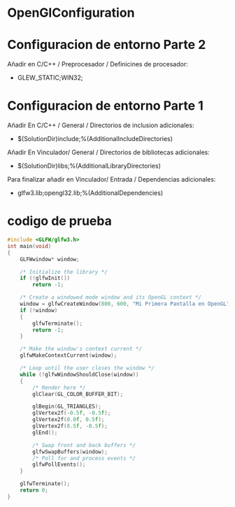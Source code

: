 # OpenGlConfiguration

# Configuracion de entorno Parte 2
Añadir en C/C++ / Preprocesador / Definicines de procesador: 
- GLEW_STATIC;WIN32;


# Configuracion de entorno Parte 1 

Añadir En C/C++ / General / Directorios de inclusion adicionales: 

- $(SolutionDir)include\;%(AdditionalIncludeDirectories)

Añadir En Vinculador/ General / Directorios de bibliotecas adicionales: 

- $(SolutionDir)libs\;%(AdditionalLibraryDirectories)

Para finalizar añadir en  Vinculador/ Entrada / Dependencias adicionales:

- glfw3.lib;opengl32.lib;%(AdditionalDependencies)



# codigo de prueba
```cpp
#include <GLFW/glfw3.h>
int main(void)
{
	GLFWwindow* window;

	/* Initialize the library */
	if (!glfwInit())
		return -1;

	/* Create a windowed mode window and its OpenGL context */
	window = glfwCreateWindow(800, 600, "Mi Primera Pantalla en OpenGL", NULL, NULL);
	if (!window)
	{
		glfwTerminate();
		return -1;
	}

	/* Make the window's context current */
	glfwMakeContextCurrent(window);

	/* Loop until the user closes the window */
	while (!glfwWindowShouldClose(window))
	{
		/* Render here */
		glClear(GL_COLOR_BUFFER_BIT);

		glBegin(GL_TRIANGLES);
		glVertex2f(-0.5f, -0.5f);
		glVertex2f(0.0f, 0.5f);
		glVertex2f(0.5f, -0.5f);
		glEnd();

		/* Swap front and back buffers */
		glfwSwapBuffers(window);
		/* Poll for and process events */
		glfwPollEvents();
	}

	glfwTerminate();
	return 0;
}
```

